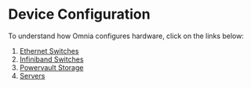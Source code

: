 # Device Configuration

To understand how Omnia configures hardware, click on the links below:
1. [Ethernet Switches](Ethernet_Switches.md)
2. [Infiniband Switches](Infiniband_Switches.md)
3. [Powervault Storage](PowerVault.md)
4. [Servers](Servers.md)